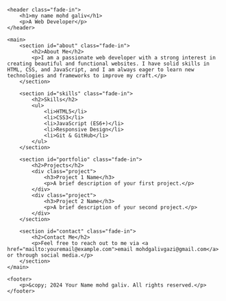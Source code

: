 <!DOCTYPE html>
<html lang="en">
<head>
    <meta charset="UTF-8">
    <meta name="viewport" content="width=device-width, initial-scale=1.0">
    <title>My Portfolio</title>
    <link rel="stylesheet" href="style.css">
</head>
<body>

    <header class="fade-in">
        <h1>my name mohd galiv</h1>
        <p>A Web Developer</p>
    </header>

    <main>
        <section id="about" class="fade-in">
            <h2>About Me</h2>
            <p>I am a passionate web developer with a strong interest in creating beautiful and functional websites. I have solid skills in HTML, CSS, and JavaScript, and I am always eager to learn new technologies and frameworks to improve my craft.</p>
        </section>

        <section id="skills" class="fade-in">
            <h2>Skills</h2>
            <ul>
                <li>HTML5</li>
                <li>CSS3</li>
                <li>JavaScript (ES6+)</li>
                <li>Responsive Design</li>
                <li>Git & GitHub</li>
            </ul>
        </section>

        <section id="portfolio" class="fade-in">
            <h2>Projects</h2>
            <div class="project">
                <h3>Project 1 Name</h3>
                <p>A brief description of your first project.</p>
            </div>
            <div class="project">
                <h3>Project 2 Name</h3>
                <p>A brief description of your second project.</p>
            </div>
        </section>

        <section id="contact" class="fade-in">
            <h2>Contact Me</h2>
            <p>Feel free to reach out to me via <a href="mailto:youremail@example.com">email mohdgalivgazi@gmail.com</a> or through social media.</p>
        </section>
    </main>

    <footer>
        <p>&copy; 2024 Your Name mohd galiv. All rights reserved.</p>
    </footer>

</body>
</html>
